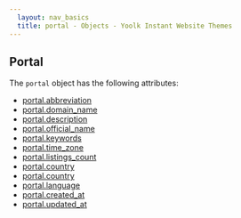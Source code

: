 ```yaml
---
  layout: nav_basics
  title: portal - Objects - Yoolk Instant Website Themes
---
```


<h2 class="section-title">Portal</h2>

The <code>portal</code> object has the following attributes:

<div class="panel">
  <div class="panel-body">
    <ul>
      <li>
        <a href="#abbreviation">portal.abbreviation</a>
      </li>
      <li>
        <a href="#domain_name">portal.domain_name</a>
      </li>
      <li>
        <a href="#description">portal.description</a>
      </li>
      <li>
        <a href="#official_name">portal.official_name</a>
      </li>
      <li>
        <a href="#keywords">portal.keywords</a>
      </li>
      <li>
        <a href="#time_zone">portal.time_zone</a>
      </li>
      <li>
        <a href="#listings_count">portal.listings_count</a>
      </li>
      <li>
        <a href="#country">portal.country</a>
      </li>
      <li>
        <a href="#country">portal.country</a>
      </li>
      <li>
        <a href="#language">portal.language</a>
      </li>
      <li>
        <a href="#updated_at">portal.created_at</a>
      </li>
      <li>
        <a href="#updated_at">portal.updated_at</a>
      </li>
    </ul>
  </div>
</div>
